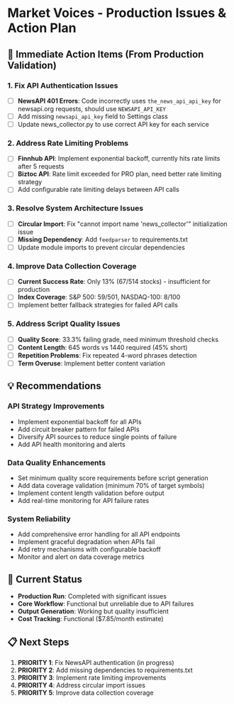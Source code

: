 # Market Voices - Production Issues & Action Plan

## 🚨 Immediate Action Items (From Production Validation)

### 1. Fix API Authentication Issues
- [ ] **NewsAPI 401 Errors**: Code incorrectly uses `the_news_api_api_key` for newsapi.org requests, should use `NEWSAPI_API_KEY`
- [ ] Add missing `newsapi_api_key` field to Settings class
- [ ] Update news_collector.py to use correct API key for each service

### 2. Address Rate Limiting Problems  
- [ ] **Finnhub API**: Implement exponential backoff, currently hits rate limits after 5 requests
- [ ] **Biztoc API**: Rate limit exceeded for PRO plan, need better rate limiting strategy
- [ ] Add configurable rate limiting delays between API calls

### 3. Resolve System Architecture Issues
- [ ] **Circular Import**: Fix "cannot import name 'news_collector'" initialization issue
- [ ] **Missing Dependency**: Add `feedparser` to requirements.txt
- [ ] Update module imports to prevent circular dependencies

### 4. Improve Data Collection Coverage
- [ ] **Current Success Rate**: Only 13% (67/514 stocks) - insufficient for production
- [ ] **Index Coverage**: S&P 500: 59/501, NASDAQ-100: 8/100 
- [ ] Implement better fallback strategies for failed API calls

### 5. Address Script Quality Issues
- [ ] **Quality Score**: 33.3% failing grade, need minimum threshold checks
- [ ] **Content Length**: 645 words vs 1440 required (45% short)
- [ ] **Repetition Problems**: Fix repeated 4-word phrases detection
- [ ] **Term Overuse**: Implement better content variation

## 💡 Recommendations

### API Strategy Improvements
- Implement exponential backoff for all APIs
- Add circuit breaker pattern for failed APIs
- Diversify API sources to reduce single points of failure
- Add API health monitoring and alerts

### Data Quality Enhancements  
- Set minimum quality score requirements before script generation
- Add data coverage validation (minimum 70% of target symbols)
- Implement content length validation before output
- Add real-time monitoring for API failure rates

### System Reliability
- Add comprehensive error handling for all API endpoints
- Implement graceful degradation when APIs fail
- Add retry mechanisms with configurable backoff
- Monitor and alert on data coverage metrics

## 🔄 Current Status
- **Production Run**: Completed with significant issues
- **Core Workflow**: Functional but unreliable due to API failures
- **Output Generation**: Working but quality insufficient
- **Cost Tracking**: Functional ($7.85/month estimate)

## 📋 Next Steps
1. **PRIORITY 1**: Fix NewsAPI authentication (in progress)
2. **PRIORITY 2**: Add missing dependencies to requirements.txt
3. **PRIORITY 3**: Implement rate limiting improvements
4. **PRIORITY 4**: Address circular import issues
5. **PRIORITY 5**: Improve data collection coverage
